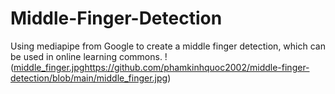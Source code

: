# Middle-Finger-Detection
Using mediapipe from Google to create a middle finger detection, which can be used in online learning commons.
!([middle_finger.jpg](https://github.com/phamkinhquoc2002/middle-finger-detection/blob/main/middle_finger.jpg)https://github.com/phamkinhquoc2002/middle-finger-detection/blob/main/middle_finger.jpg)
